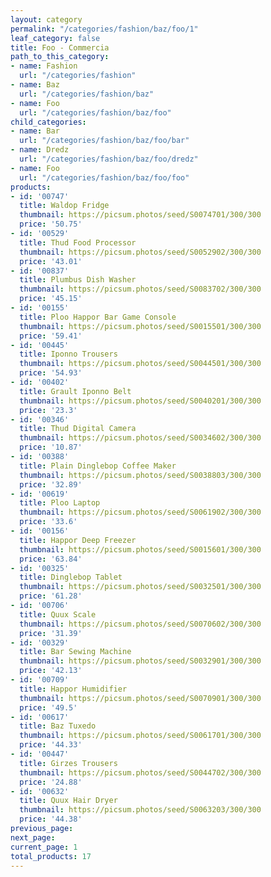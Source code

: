 ```yaml
---
layout: category
permalink: "/categories/fashion/baz/foo/1"
leaf_category: false
title: Foo - Commercia
path_to_this_category:
- name: Fashion
  url: "/categories/fashion"
- name: Baz
  url: "/categories/fashion/baz"
- name: Foo
  url: "/categories/fashion/baz/foo"
child_categories:
- name: Bar
  url: "/categories/fashion/baz/foo/bar"
- name: Dredz
  url: "/categories/fashion/baz/foo/dredz"
- name: Foo
  url: "/categories/fashion/baz/foo/foo"
products:
- id: '00747'
  title: Waldop Fridge
  thumbnail: https://picsum.photos/seed/S0074701/300/300
  price: '50.75'
- id: '00529'
  title: Thud Food Processor
  thumbnail: https://picsum.photos/seed/S0052902/300/300
  price: '43.01'
- id: '00837'
  title: Plumbus Dish Washer
  thumbnail: https://picsum.photos/seed/S0083702/300/300
  price: '45.15'
- id: '00155'
  title: Ploo Happor Bar Game Console
  thumbnail: https://picsum.photos/seed/S0015501/300/300
  price: '59.41'
- id: '00445'
  title: Iponno Trousers
  thumbnail: https://picsum.photos/seed/S0044501/300/300
  price: '54.93'
- id: '00402'
  title: Grault Iponno Belt
  thumbnail: https://picsum.photos/seed/S0040201/300/300
  price: '23.3'
- id: '00346'
  title: Thud Digital Camera
  thumbnail: https://picsum.photos/seed/S0034602/300/300
  price: '10.87'
- id: '00388'
  title: Plain Dinglebop Coffee Maker
  thumbnail: https://picsum.photos/seed/S0038803/300/300
  price: '32.89'
- id: '00619'
  title: Ploo Laptop
  thumbnail: https://picsum.photos/seed/S0061902/300/300
  price: '33.6'
- id: '00156'
  title: Happor Deep Freezer
  thumbnail: https://picsum.photos/seed/S0015601/300/300
  price: '63.84'
- id: '00325'
  title: Dinglebop Tablet
  thumbnail: https://picsum.photos/seed/S0032501/300/300
  price: '61.28'
- id: '00706'
  title: Quux Scale
  thumbnail: https://picsum.photos/seed/S0070602/300/300
  price: '31.39'
- id: '00329'
  title: Bar Sewing Machine
  thumbnail: https://picsum.photos/seed/S0032901/300/300
  price: '42.13'
- id: '00709'
  title: Happor Humidifier
  thumbnail: https://picsum.photos/seed/S0070901/300/300
  price: '49.5'
- id: '00617'
  title: Baz Tuxedo
  thumbnail: https://picsum.photos/seed/S0061701/300/300
  price: '44.33'
- id: '00447'
  title: Girzes Trousers
  thumbnail: https://picsum.photos/seed/S0044702/300/300
  price: '24.88'
- id: '00632'
  title: Quux Hair Dryer
  thumbnail: https://picsum.photos/seed/S0063203/300/300
  price: '44.38'
previous_page: 
next_page: 
current_page: 1
total_products: 17
---
```

